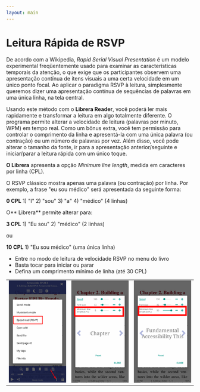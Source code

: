 ```yaml
---
layout: main
---
```



# Leitura Rápida de RSVP

De acordo com a Wikipedia, _Rapid Serial Visual Presentation_ é um modelo experimental freqüentemente usado para examinar as características temporais da atenção, o que exige que os participantes observem uma apresentação contínua de itens visuais a uma certa velocidade em um único ponto focal. Ao aplicar o paradigma RSVP à leitura, simplesmente queremos dizer uma apresentação contínua de sequências de palavras em uma única linha, na tela central.

Usando este método com o **Librera Reader**, você poderá ler mais rapidamente e transformar a leitura em algo totalmente diferente.
O programa permite alterar a velocidade de leitura (palavras por minuto, WPM) em tempo real. Como um bônus extra, você tem permissão para controlar o comprimento da linha e apresentá-la com uma única palavra (ou contração) ou um número de palavras por vez.
Além disso, você pode alterar o tamanho da fonte, ir para a apresentação anterior/seguinte e iniciar/parar a leitura rápida com um único toque.

**O Librera** apresenta a opção _Minimum line length_, medida em caracteres por linha (CPL).

O RSVP clássico mostra apenas uma palavra (ou contração) por linha. Por exemplo, a frase &quot;eu sou médico&quot; será apresentada da seguinte forma:

**0 CPL** 1) &quot;I&quot; 2) &quot;sou&quot; 3) &quot;a&quot; 4) &quot;médico&quot; (4 linhas)

O** Librera** permite alterar para:

**3 CPL** 1) &quot;Eu sou&quot; 2) &quot;médico&quot; (2 linhas)

ou

**10 CPL** 1) &quot;Eu sou médico&quot; (uma única linha)

* Entre no modo de leitura de velocidade RSVP no menu do livro
* Basta tocar para iniciar ou parar
* Defina um comprimento mínimo de linha (até 30 CPL)

||||
|-|-|-|
|![](1.png)|![](2.png)|![](3.png)|

